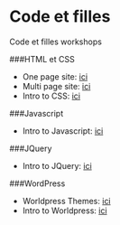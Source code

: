 # Code et filles

Code et filles workshops

###HTML et CSS
- One page site: [ici](https://celineben.github.io/codeetfilles/llc-html-css-one-page-FR/cours.html)
- Multi page site: [ici](https://celineben.github.io/codeetfilles/llc-html-css-multi-page-site-FR/cours.html)
- Intro to CSS: [ici](https://celineben.github.io/codeetfilles/llc-css-fundamentals-FR/cours.html)

###Javascript
- Intro to Javascript: [ici](https://celineben.github.io/codeetfilles/llc-intro-to-javascript-FR/slides_fr.html)

###JQuery
- Intro to JQuery: [ici](https://celineben.github.io/codeetfilles/llc-jquery-FR/index-fr.html)

###WordPress
- Worldpress Themes: [ici](https://celineben.github.io/codeetfilles/llc-wp-themes-FR/cours.html)
- Intro to Worldpress: [ici](https://celineben.github.io/codeetfilles/llc-intro-to-wordpress-FR/slides_fr.html)
